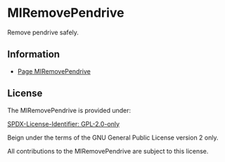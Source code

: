 # MIRemovePendrive

Remove pendrive safely.

## Information

- [Page MIRemovePendrive](https://www.mestredainfo.com.br/2025/05/miremovependrive.html)

## License

The MIRemovePendrive is provided under:

[SPDX-License-Identifier: GPL-2.0-only](https://spdx.org/licenses/GPL-2.0-only.html)

Beign under the terms of the GNU General Public License version 2 only.

All contributions to the MIRemovePendrive are subject to this license.
